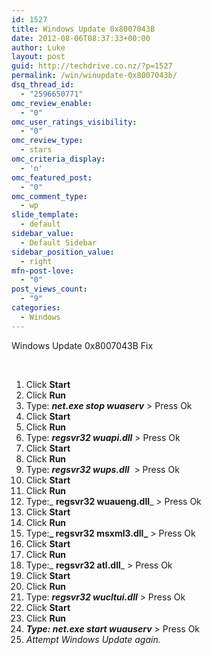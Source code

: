 ```yaml
---
id: 1527
title: Windows Update 0x8007043B
date: 2012-08-06T08:37:33+00:00
author: Luke
layout: post
guid: http://techdrive.co.nz/?p=1527
permalink: /win/winupdate-0x8007043b/
dsq_thread_id:
  - "2596650771"
omc_review_enable:
  - "0"
omc_user_ratings_visibility:
  - "0"
omc_review_type:
  - stars
omc_criteria_display:
  - 'n'
omc_featured_post:
  - "0"
omc_comment_type:
  - wp
slide_template:
  - default
sidebar_value:
  - Default Sidebar
sidebar_position_value:
  - right
mfn-post-love:
  - "0"
post_views_count:
  - "9"
categories:
  - Windows
---
```

Windows Update 0x8007043B Fix

&nbsp;

  1. Click **Start**
  2. Click **Run**
  3. Type: **_net.exe stop wuaserv_** > Press Ok
  4. Click **Start**
  5. Click **Run**
  6. Type: **_regsvr32 wuapi.dll_** > Press Ok
  7. Click **Start**
  8. Click **Run**
  9. Type: **_regsvr32 wups.dll_**  > Press Ok
 10. Click **Start**
 11. Click **Run**
 12. Type:_ **regsvr32 wuaueng.dll**_ > Press Ok
 13. Click **Start**
 14. Click **Run**
 15. Type:**_ regsvr32 msxml3.dll_** > Press Ok
 16. Click **Start**
 17. Click **Run**
 18. Type:_ **regsvr32 atl.dll**_ > Press Ok
 19. Click **Start**
 20. Click **Run**
 21. Type: **_regsvr32 wucltui.dll_** > Press Ok
 22. Click **Start**
 23. Click **Run**
 24. **_Type: net.exe start wuauserv_** > Press Ok
 25. _Attempt Windows Update again._
